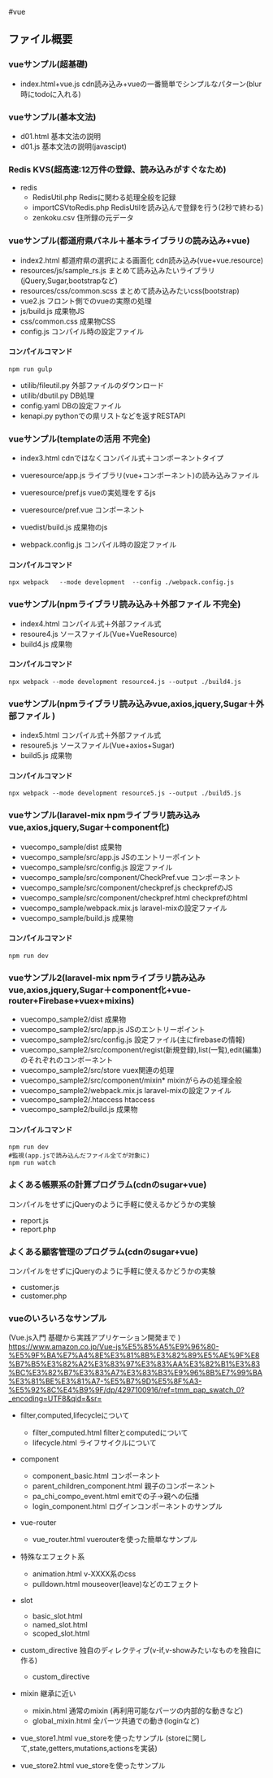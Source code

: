 #vue

## ファイル概要

### vueサンプル(超基礎)
- index.html+vue.js cdn読み込み+vueの一番簡単でシンプルなパターン(blur時にtodoに入れる)

### vueサンプル(基本文法)
- d01.html 基本文法の説明
- d01.js   基本文法の説明(javascipt)

### Redis KVS(超高速:12万件の登録、読み込みがすぐなため)
- redis
    - RedisUtil.php Redisに関わる処理全般を記録
    - importCSVtoRedis.php RedisUtilを読み込んで登録を行う(2秒で終わる)
    - zenkoku.csv 住所録の元データ
### vueサンプル(都道府県パネル＋基本ライブラリの読み込み+vue)
- index2.html 都道府県の選択による画面化 cdn読み込み(vue+vue.resource)
- resources/js/sample_rs.js まとめて読み込みたいライブラリ(jQuery,Sugar,bootstrapなど)
- resources/css/common.scss まとめて読み込みたいcss(bootstrap)
- vue2.js フロント側でのvueの実際の処理
- js/build.js 成果物JS
- css/common.css 成果物CSS
- config.js コンパイル時の設定ファイル


#### コンパイルコマンド
```
npm run gulp
```

- utilib/fileutil.py 外部ファイルのダウンロード
- utilib/dbutil.py  DB処理
- config.yaml DBの設定ファイル
- kenapi.py pythonでの県リストなどを返すRESTAPI

### vueサンプル(templateの活用 不完全)
- index3.html cdnではなくコンパイル式＋コンポーネントタイプ

- vueresource/app.js   ライブラリ(vue+コンポーネント)の読み込みファイル
- vueresource/pref.js  vueの実処理をするjs
- vueresource/pref.vue コンポーネント
- vuedist/build.js 成果物のjs
- webpack.config.js コンパイル時の設定ファイル

#### コンパイルコマンド
```
npx webpack   --mode development  --config ./webpack.config.js
```

### vueサンプル(npmライブラリ読み込み＋外部ファイル 不完全)
- index4.html コンパイル式＋外部ファイル式
- resoure4.js ソースファイル(Vue+VueResource)
- build4.js 成果物

#### コンパイルコマンド
```
npx webpack --mode development resource4.js --output ./build4.js
```

### vueサンプル(npmライブラリ読み込みvue,axios,jquery,Sugar＋外部ファイル )
- index5.html コンパイル式＋外部ファイル式
- resoure5.js ソースファイル(Vue+axios+Sugar)
- build5.js 成果物

#### コンパイルコマンド
```
npx webpack --mode development resource5.js --output ./build5.js
```

### vueサンプル(laravel-mix npmライブラリ読み込みvue,axios,jquery,Sugar＋component化)
- vuecompo_sample/dist 成果物
- vuecompo_sample/src/app.js JSのエントリーポイント
- vuecompo_sample/src/config.js 設定ファイル
- vuecompo_sample/src/component/CheckPref.vue コンポーネント
- vuecompo_sample/src/component/checkpref.js checkprefのJS
- vuecompo_sample/src/component/checkpref.html checkprefのhtml
- vuecompo_sample/webpack.mix.js laravel-mixの設定ファイル
- vuecompo_sample/build.js 成果物

#### コンパイルコマンド
```
npm run dev
```

### vueサンプル2(laravel-mix npmライブラリ読み込みvue,axios,jquery,Sugar＋component化+vue-router+Firebase+vuex+mixins)
- vuecompo_sample2/dist 成果物
- vuecompo_sample2/src/app.js JSのエントリーポイント
- vuecompo_sample2/src/config.js 設定ファイル(主にfirebaseの情報)
- vuecompo_sample2/src/component/regist(新規登録),list(一覧),edit(編集)のそれぞれのコンポーネント
- vuecompo_sample2/src/store vuex関連の処理
- vuecompo_sample2/src/component/mixin* mixinがらみの処理全般
- vuecompo_sample2/webpack.mix.js laravel-mixの設定ファイル
- vuecompo_sample2/.htaccess htaccess
- vuecompo_sample2/build.js 成果物

#### コンパイルコマンド
```
npm run dev
#監視(app.jsで読み込んだファイル全てが対象に)
npm run watch

```
### よくある帳票系の計算プログラム(cdnのsugar+vue)
コンパイルをせずにjQueryのように手軽に使えるかどうかの実験
- report.js
- report.php

### よくある顧客管理のプログラム(cdnのsugar+vue)
コンパイルをせずにjQueryのように手軽に使えるかどうかの実験
- customer.js
- customer.php


### vueのいろいろなサンプル
(Vue.js入門 基礎から実践アプリケーション開発まで )
https://www.amazon.co.jp/Vue-js%E5%85%A5%E9%96%80-%E5%9F%BA%E7%A4%8E%E3%81%8B%E3%82%89%E5%AE%9F%E8%B7%B5%E3%82%A2%E3%83%97%E3%83%AA%E3%82%B1%E3%83%BC%E3%82%B7%E3%83%A7%E3%83%B3%E9%96%8B%E7%99%BA%E3%81%BE%E3%81%A7-%E5%B7%9D%E5%8F%A3-%E5%92%8C%E4%B9%9F/dp/4297100916/ref=tmm_pap_swatch_0?_encoding=UTF8&qid=&sr=

- filter,computed,lifecycleについて
    - filter_computed.html filterとcomputedについて
    - lifecycle.html ライフサイクルについて
- component
    - component_basic.html コンポーネント
    - parent_children_component.html 親子のコンポーネント 
    - pa_chi_compo_event.html emitでの子→親への伝播
    - login_component.html ログインコンポーネントのサンプル
- vue-router
    - vue_router.html vuerouterを使った簡単なサンプル
- 特殊なエフェクト系
    - animation.html v-XXXX系のcss
    - pulldown.html  mouseover(leave)などのエフェクト
- slot
    - basic_slot.html
    - named_slot.html
    - scoped_slot.html
- custom_directive 独自のディレクティブ(v-if,v-showみたいなものを独自に作る)
    - custom_directive
- mixin 継承に近い
    - mixin.html 通常のmixin (再利用可能なパーツの内部的な動きなど)
    - global_mixin.html 全パーツ共通での動き(loginなど)

- vue_store1.html vue_storeを使ったサンプル (storeに関して,state,getters,mutations,actionsを実装)
- vue_store2.html vue_storeを使ったサンプル